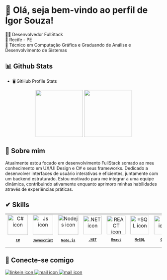 <!-- Bem-vindo  -->
# 👾 Olá, seja bem-vindo ao perfil de Ígor Souza!

👨‍💻 Desenvolvedor FullStack  
🚩 Recife - PE  
🏅 Técnico em Computação Gráfica e Graduando de Análise e Desenvolvimento de Sistemas  

<h2> 📊 Github Stats </h2>

-   🖥️ GitHub Profile Stats

<div align="center">
  <img height="152em" src="https://github-readme-stats.vercel.app/api?username=igusouz&show_icons=true&theme=dark&include_all_commits=true&count_private=true"/>
  <img height="152em" src="https://github-readme-stats.vercel.app/api/top-langs/?username=igusouz&layout=compact&theme=dark&langs_count=20"/>
</div>  

## 👀 Sobre mim
Atualmente estou focado em desenvolvimento FullStack somado ao meu conhecimento em UX/UI Design e C# e seus frameworks. Dedicado a desenvolver interfaces de usuário interativas e eficientes, juntamente com um backend estruturado. Estou motivado para me integrar a uma equipe dinâmica, contribuindo ativamente enquanto aprimoro minhas habilidades através de experiências práticas.


## ✔ Skills

<table width="100%">
  <tr>
    <td align="center">
      <a href="https://learn.microsoft.com/pt-br/dotnet/">
        <img src="https://skillicons.dev/icons?i=cs" width="65px" alt="C# icon"/><br/>
        <sub>
          <b>
            <pre>C#</pre>
          </b>
        </sub>
      </a>
    </td>
    <td align="center">
      <a href="https://www.javascript.com">
      <img src="https://skillicons.dev/icons?i=js" width="65px" alt="Js icon"/><br/>
      <sub>
        <b>
          <pre>Javascript</pre>
        </b>
      </sub>
      </a>
    </td>
    <td align="center">
      <a href="https://nodejs.org/en">
        <img src="https://skillicons.dev/icons?i=nodejs" width="65px" alt="Nodejs icon"/><br/>
        <sub>
          <b>
            <pre>Node.js</pre>
          </b>
        </sub>
      </a>
    </td>
    <td align="center">
      <a href="https://learn.microsoft.com/pt-br/dotnet/">
        <img src="https://skillicons.dev/icons?i=dotnet" width="60px" alt=".NET icon"/><br/>
        <sub>
          <b>
            <pre>.NET</pre>
          </b>
        </sub>
      </a>
    </td>
    <td align="center">
      <a href="https://react.dev/">
        <img src="https://skillicons.dev/icons?i=react" width="60px" alt="REACT icon"/><br/>
        <sub>
          <b>
            <pre>React</pre>
          </b>
        </sub>
      </a>
    </td>
    <td align="center">
      <a href="https://www.mysql.com/">
        <img src="https://skillicons.dev/icons?i=mysql" width="60px" alt="=SQL icon"/><br/>
        <sub>
          <b>
            <pre>MySQL</pre>
          </b>
        </sub>
      </a>
    </td>
    <td align="center">
      <a href="https://git-scm.com/">
        <img src="https://skillicons.dev/icons?i=git" width="60px" alt="GIT icon"/><br/>
        <sub>
          <b>
            <pre>Git</pre>
          </b>
        </sub>
      </a>
    </td>
  </tr>
</table>

## 💬 Conecte-se comigo

<div text-decoration="none">
  <a href="https://www.linkedin.com/in/igusouz/">
    <img src="https://skillicons.dev/icons?i=linkedin" alt="linkein icon" margin-right="7px" />
  </a>
  
  <a href="https://mailto:igorrafael.jobs@gmail.com/">
    <img src="https://skillicons.dev/icons?i=gmail" alt="mail icon"/>
  </a>
  
  <a href="https://www.instagram.com/igusouz/">
    <img src="https://skillicons.dev/icons?i=instagram" alt="mail icon"/>
  </a>
  
</div>
